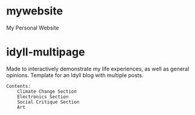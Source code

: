 # mywebsite
My Personal Website
# idyll-multipage

Made to interactively demonstrate my life experiences, as well as general opinions.
Template for an Idyll blog with multiple posts.

	Contents:
		Climate Change Section
		Electronics Section
		Social Critique Section
		Art